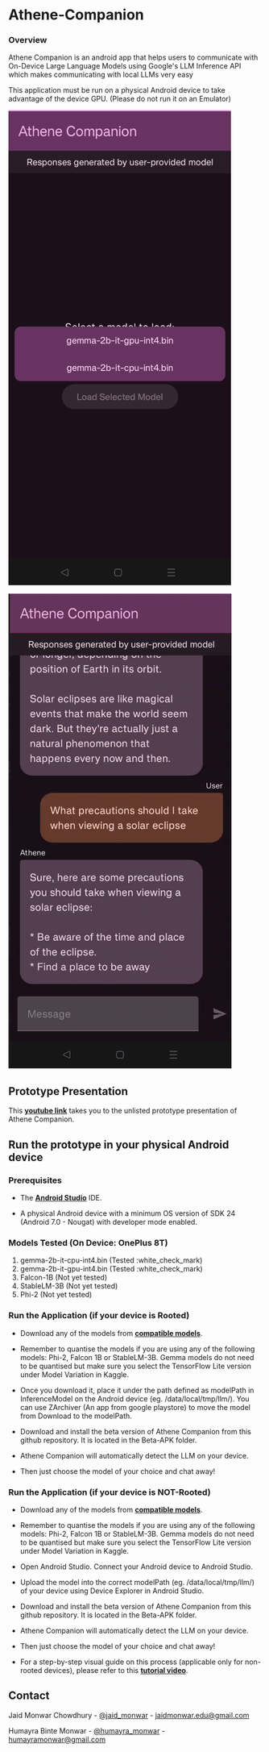 # Athene-Companion

### Overview

Athene Companion is an android app that helps users to communicate with On-Device Large Language Models using Google's LLM Inference API which makes communicating with local LLMs very easy 

This application must be run on a physical Android device to take advantage of the device GPU. (Please do not run it on an Emulator)

![LLM Inference Demo](llm_inference.png)

![LLM Inference Demo 2](llm_inference_2.png)

## Prototype Presentation

This **[youtube link](https://youtu.be/G90dqSncwT8)** takes you to the unlisted prototype presentation of Athene Companion.

## Run the prototype in your physical Android device

### Prerequisites

*   The **[Android Studio](https://developer.android.com/studio/index.html)**
    IDE.

*   A physical Android device with a minimum OS version of SDK 24 (Android 7.0 -
    Nougat) with developer mode enabled.

### Models Tested (On Device: OnePlus 8T)

1. gemma-2b-it-cpu-int4.bin (Tested :white_check_mark)
2. gemma-2b-it-gpu-int4.bin (Tested :white_check_mark)
3. Falcon-1B (Not yet tested)
4. StableLM-3B (Not yet tested)
5. Phi-2 (Not yet tested)

### Run the Application (if your device is Rooted)

*   Download any of the models from 
    **[compatible models](https://developers.google.com/mediapipe/solutions/genai/llm_inference#models)**. 
    
*   Remember to quantise the models if you are using any of the following models: 
    Phi-2, Falcon 1B or StableLM-3B. Gemma models do not need to be quantised but make sure 
    you select the TensorFlow Lite version under Model Variation in Kaggle.

*   Once you download it, place it under the path defined as modelPath in InferenceModel on 
    the Android device (eg. /data/local/tmp/llm/). You can use ZArchiver (An app from google playstore) to move the model from Download to the modelPath.

*   Download and install the beta version of Athene Companion from this github repository. It is
    located in the Beta-APK folder.

*   Athene Companion will automatically detect the LLM on your device.

*   Then just choose the model of your choice and chat away!

### Run the Application (if your device is NOT-Rooted)

*   Download any of the models from 
    **[compatible models](https://developers.google.com/mediapipe/solutions/genai/llm_inference#models)**. 
    
*   Remember to quantise the models if you are using any of the following models: 
    Phi-2, Falcon 1B or StableLM-3B. Gemma models do not need to be quantised but make sure 
    you select the TensorFlow Lite version under Model Variation in Kaggle.

*   Open Android Studio. Connect your Android device to Android Studio.

*   Upload the model into the correct modelPath (eg. /data/local/tmp/llm/) of your device 
    using Device Explorer in Android Studio.

*   Download and install the beta version of Athene Companion from this github repository. It is
    located in the Beta-APK folder.

*   Athene Companion will automatically detect the LLM on your device.

*   Then just choose the model of your choice and chat away!

*   For a step-by-step visual guide on this process (applicable only for non-rooted devices), 
    please refer to this **[tutorial video]()**.

## Contact

Jaid Monwar Chowdhury - [@jaid_monwar](https://www.facebook.com/jmc.unbesiegbar26/) - jaidmonwar.edu@gmail.com

Humayra Binte Monwar - [@humayra_monwar](https://www.facebook.com/) - humayramonwar@gmail.com